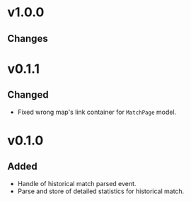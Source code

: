 # v1.0.0
## Changes

# v0.1.1
## Changed
* Fixed wrong map's link container for `MatchPage` model.

# v0.1.0
## Added
* Handle of historical match parsed event.
* Parse and store of detailed statistics for historical match.